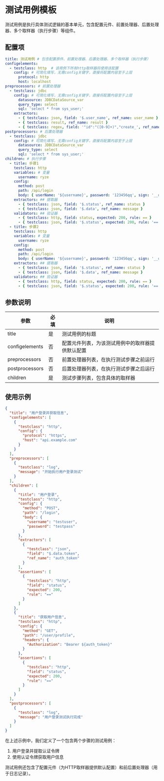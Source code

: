 # 测试用例模板

测试用例是执行具体测试逻辑的基本单元，包含配置元件、前置处理器、后置处理器、多个取样器（执行步骤）等组件。

## 配置项

```yaml
title: 测试用例 # 包含配置原件、前置处理器、后置处理器、多个取样器（执行步骤）
configelements:
  - testclass: http  # 该用例下所有http取样器将使用该配置
    config: # 可简化填写，无需config关键字，直接将配置内容至于上层
      protocol: http
      host: localhost
preprocessors: # 前置处理器
  - testclass: jdbc
    config: # 可简化填写，无需config关键字，直接将配置内容至于上层
      datasource: JDBCDataSource_var
      query_type: select
      sql: 'select * from sys_user;'
    extractors:
      - { testclass: json, field: '$.user_name', ref_name: user_name }
      - { testclass: result, ref_name: result }
      - { testclass: regex, field: '"id":"([0-9]+)","create_', ref_name: r_total, match_num: 0 }
postprocessors: # 后置处理器
  - testclass: jdbc
    config: # 可简化填写，无需config关键字，直接将配置内容至于上层
      datasource: JDBCDataSource_var
      query_type: select
      sql: 'select * from sys_user;'
children: # 执行步骤
  - title: 步骤1
    testclass: http
    variables: # 变量
      username: ryze
    config:
      method: post
      path: /api/login
      body: { userName: '${username}', password: '123456qq', sign: '__digest(${username}123456qq)' }
    extractors: ## 提取器
      - { testclass: json, field: '$.status', ref_name: status }
      - { testclass: json, field: '$.data', ref_name: message }
    validators: ## 验证器
      - { testclass: http, field: status, expected: 200, rule: == }
      - { testclass: json, field: '$.status', expected: 200, rule: '==' }
  - title: 步骤2
    testclass: http
    variables: # 变量
      username: ryze
    config:
      method: post
      path: /api/login
      body: { userName: '${username}', password: '123456qq', sign: '__digest(${username}123456qq)' }
    extractors: ## 提取器
      - { testclass: json, field: '$.status', ref_name: status }
      - { testclass: json, field: '$.data', ref_name: message }
    validators: ## 验证器
      - { testclass: http, field: status, expected: 200, rule: == }
      - { testclass: json, field: '$.status', expected: 200, rule: '==' }
```

## 参数说明

| 参数             | 必填 | 说明                       |
|----------------|----|--------------------------|
| title          | 是  | 测试用例的标题                  |
| configelements | 否  | 配置元件列表，为该测试用例中的取样器提供默认配置 |
| preprocessors  | 否  | 前置处理器列表，在执行测试步骤之前运行      |
| postprocessors | 否  | 后置处理器列表，在执行测试步骤之后运行      |
| children       | 是  | 测试步骤列表，包含具体的取样器          |

## 使用示例

```json
{
  "title": "用户登录并获取信息",
  "configelements": [
    {
      "testclass": "http",
      "config": {
        "protocol": "https",
        "host": "api.example.com"
      }
    }
  ],
  "preprocessors": [
    {
      "testclass": "log",
      "message": "开始执行用户登录测试"
    }
  ],
  "children": [
    {
      "title": "用户登录",
      "testclass": "http",
      "config": {
        "method": "POST",
        "path": "/login",
        "body": {
          "username": "testuser",
          "password": "testpass"
        }
      },
      "extractors": [
        {
          "testclass": "json",
          "field": "$.data.token",
          "ref_name": "auth_token"
        }
      ],
      "assertions": [
        {
          "testclass": "http",
          "field": "status",
          "expected": 200,
          "rule": "=="
        }
      ]
    },
    {
      "title": "获取用户信息",
      "testclass": "http",
      "config": {
        "method": "GET",
        "path": "/user/profile",
        "headers": {
          "Authorization": "Bearer ${auth_token}"
        }
      },
      "assertions": [
        {
          "testclass": "http",
          "field": "status",
          "expected": 200,
          "rule": "=="
        }
      ]
    }
  ],
  "postprocessors": [
    {
      "testclass": "log",
      "message": "用户登录测试执行完成"
    }
  ]
}
```

在上述示例中，我们定义了一个包含两个步骤的测试用例：

1. 用户登录并提取认证令牌
2. 使用认证令牌获取用户信息

测试用例还包含了配置元件（为HTTP取样器提供默认配置）和前后置处理器（用于日志记录）。
